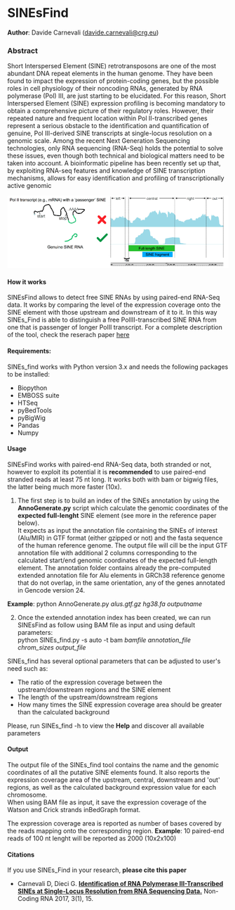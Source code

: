 # SINEsFind

**Author**: Davide Carnevali (davide.carnevali@crg.eu)
### Abstract

Short Interspersed Element (SINE) retrotransposons are one of the
most abundant DNA repeat elements in the human genome. They have been found to
impact the expression of protein-coding genes, but the possible roles in cell
physiology of their noncoding RNAs, generated by RNA polymerase (Pol) III, are
just starting to be elucidated. For this reason, Short Interspersed Element
(SINE) expression profiling is becoming mandatory to obtain a comprehensive
picture of their regulatory roles. However, their repeated nature and frequent
location within Pol II-transcribed genes represent a serious obstacle to the
identification and quantification of genuine, Pol III-derived SINE transcripts
at single-locus resolution on a genomic scale. Among the recent Next Generation
Sequencing technologies, only RNA sequencing (RNA-Seq) holds the potential to
solve these issues, even though both technical and biological matters need to
be taken into account. A bioinformatic pipeline has been recently set up that,
by exploiting RNA-seq features and knowledge of SINE transcription mechanisms,
allows for easy identification and profiling of transcriptionally active genomic

![image](./img/realVSpassenger.png)
#### How it works
SINEsFind allows to detect free SINE RNAs by using paired-end RNA-Seq data.
It works by comparing the level of the expression coverage onto the SINE element
with those upstream and downstream of it to it. In this way SINEs_Find is able to distinguish a free PolIII-transcribed SINE RNA from one that is passenger of
longer PolII transcript.
For a complete description of the tool, check the reserach paper [here](https://www.mdpi.com/2311-553X/3/1/15)

#### Requirements:
SINEs_find works with Python version 3.x and needs the following packages to be
installed:
 - Biopython
 - EMBOSS suite
 - HTSeq
 - pyBedTools
 - pyBigWig
 - Pandas
 - Numpy

#### Usage
SINEsFind works with paired-end RNA-Seq data, both stranded or not, however to
exploit its potential it is **recommended** to use paired-end stranded reads at
least 75 nt long. It works both with bam or bigwig files, the latter being much
more faster (10x).

1. The first step is to build an index of the SINEs annotation by
using the **AnnoGenerate.py** script which calculate the genomic coordinates of
the **expected full-lenght** SINE element (see more in the reference paper below).  
It expects as input the annotation file containing the SINEs of interest (Alu/MIR)
in GTF format (either gzipped or not) and the fasta sequence of the human
reference genome. The output file will cill be the input GTF annotation file with additional 2 columns corresponding to the calculated start/end genomic coordinates
of the expected full-length element. The annotation folder contains already the
pre-computed extended annotation file for Alu elements in GRCh38 reference genome
that do not overlap, in the same orientation, any of the genes annotated in
Gencode version 24.  

 **Example**: python AnnoGenerate.py *alus.gtf.gz* *hg38.fa* *outputname*

2. Once the extended annotation index has been created, we can run SINEsFind as
follow using BAM file as input and using default parameters:  
python SINEs_find.py -s auto -t bam *bamfile* *annotation_file* *chrom_sizes* *output_file*  

SINEs_find has several optional parameters that can be adjusted to user's need
such as:
-  The ratio of the expression coverage between the upstream/downstream
regions and the SINE element
- The length of the upstream/downstream regions
- How many times the SINE expression coverage area should be greater than the calculated background  

Please, run SINEs_find -h to view the **Help** and discover all available
parameters

#### Output
The output file of the SINEs_find tool contains the name and the genomic
coordinates of all the putative SINE elements found. It also reports the expression coverage area of the upstream, central, downstream and 'out' regions, as well as
the calculated background expression value for each chromosome.  
When using BAM file as input, it save the expression coverage of the Watson and
Crick strands inBedGraph format.

The expression coverage area is reported as number of bases covered by the reads
mapping onto the corresponding region.  **Example**: 10 paired-end reads of 100 nt
lenght will be reported as 2000 (10x2x100)

#### Citations
If you use SINEs_Find in your research, **please cite this paper**  
* Carnevali D, Dieci G. **[Identification of RNA Polymerase III-Transcribed SINEs at Single-Locus Resolution from RNA Sequencing Data.](https://www.mdpi.com/2311-553X/3/1/15)** Non-Coding RNA 2017, 3(1), 15.

